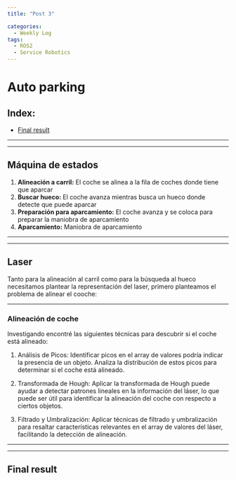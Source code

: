 ```yaml
---
title: "Post 3"

categories:
  - Weekly Log
tags:
  - ROS2
  - Service Robotics
---
```


# Auto parking

## Index:
* [Final result](#final-result)

---
---

## Máquina de estados
<!-- Insertar imagen de la máquina de estados -->

1. **Alineación a carril:** El coche se alinea a la fila de coches donde tiene que aparcar
2. **Buscar hueco:** El coche avanza mientras busca un hueco donde detecte que puede aparcar
3. **Preparación para aparcamiento:** El coche avanza y se coloca para preparar la maniobra de aparcamiento
4. **Aparcamiento:** Maniobra de aparcamiento

---
---

## Laser
Tanto para la alineación al carril como para la búsqueda al hueco necesitamos plantear la representación del laser, primero planteamos el problema de alinear el cooche:

---

### Alineación de coche
Investigando encontré las siguientes técnicas para descubrir si el coche está alineado:
1. Análisis de Picos: Identificar picos en el array de valores podría indicar la presencia de un objeto. Analiza la distribución de estos picos para determinar si el coche está alineado.

2. Transformada de Hough: Aplicar la transformada de Hough puede ayudar a detectar patrones lineales en la información del láser, lo que puede ser útil para identificar la alineación del coche con respecto a ciertos objetos.

3. Filtrado y Umbralización: Aplicar técnicas de filtrado y umbralización para resaltar características relevantes en el array de valores del láser, facilitando la detección de alineación.

---
---

## Final result
